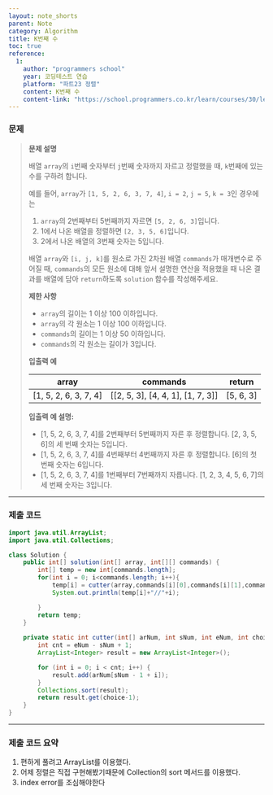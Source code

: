 ```yaml
---
layout: note_shorts
parent: Note
category: Algorithm
title: K번째 수
toc: true
reference:
  1: 
    author: "programmers school"
    year: 코딩테스트 연습
    platform: "파트23 정렬"
    content: K번째 수
    content-link: "https://school.programmers.co.kr/learn/courses/30/lessons/42748"
---
```


### 문제

> **문제 설명**
>
> 배열 `array`의 `i`번째 숫자부터 `j`번째 숫자까지 자르고 정렬했을 때, `k`번째에 있는 수를 구하려 합니다.
>
> 예를 들어, `array`가 `[1, 5, 2, 6, 3, 7, 4]`, `i = 2`, `j = 5`, `k = 3`인 경우에는
> 1. `array`의 2번째부터 5번째까지 자르면 `[5, 2, 6, 3]`입니다.
> 2. 1에서 나온 배열을 정렬하면 `[2, 3, 5, 6]`입니다.
> 3. 2에서 나온 배열의 3번째 숫자는 5입니다.
>
> 배열 `array`와 `[i, j, k]`를 원소로 가진 2차원 배열 `commands`가 매개변수로 주어질 때, `commands`의 모든 원소에 대해 앞서 설명한 연산을 적용했을 때 나온 결과를 배열에 담아 `return`하도록 `solution` 함수를 작성해주세요.
>
> **제한 사항**
> - `array`의 길이는 1 이상 100 이하입니다.
> - `array`의 각 원소는 1 이상 100 이하입니다.
> - `commands`의 길이는 1 이상 50 이하입니다.
> - `commands`의 각 원소는 길이가 3입니다.
>
> **입출력 예**
> 
> | array                | commands                    | return     |
> |----------------------|-----------------------------|------------|
> | [1, 5, 2, 6, 3, 7, 4] | [[2, 5, 3], [4, 4, 1], [1, 7, 3]] | [5, 6, 3]  |
>
> **입출력 예 설명:**
> - [1, 5, 2, 6, 3, 7, 4]를 2번째부터 5번째까지 자른 후 정렬합니다. [2, 3, 5, 6]의 세 번째 숫자는 5입니다.
> - [1, 5, 2, 6, 3, 7, 4]를 4번째부터 4번째까지 자른 후 정렬합니다. [6]의 첫 번째 숫자는 6입니다.
> - [1, 5, 2, 6, 3, 7, 4]를 1번째부터 7번째까지 자릅니다. [1, 2, 3, 4, 5, 6, 7]의 세 번째 숫자는 3입니다.

---

### 제출 코드
```java
import java.util.ArrayList;
import java.util.Collections; 

class Solution {
    public int[] solution(int[] array, int[][] commands) {
        int[] temp = new int[commands.length];
        for(int i = 0; i<commands.length; i++){
            temp[i] = cutter(array,commands[i][0],commands[i][1],commands[i][2]);
            System.out.println(temp[i]+"//"+i);

        }      
        return temp;
    }
    
    private static int cutter(int[] arNum, int sNum, int eNum, int choice) {
        int cnt = eNum - sNum + 1;
        ArrayList<Integer> result = new ArrayList<Integer>();

        for (int i = 0; i < cnt; i++) {
            result.add(arNum[sNum - 1 + i]);
        }
        Collections.sort(result);
        return result.get(choice-1);
    }
}
```

---

### 제출 코드 요약

1. 편하게 풀려고 ArrayList를 이용했다.
2. 어제 정렬은 직접 구현해봤기때문에 Collection의 sort 메서드를 이용했다.
3. index error를 조심해야한다